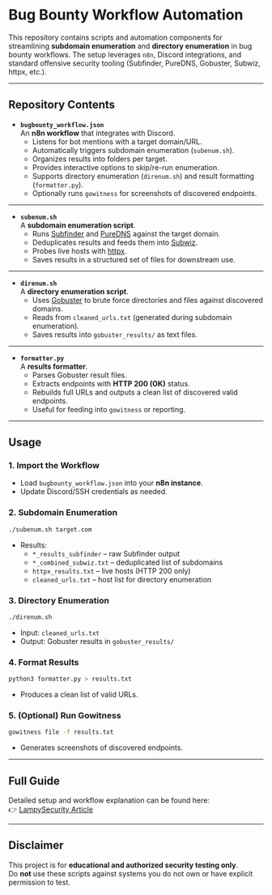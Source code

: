 # Bug Bounty Workflow Automation

This repository contains scripts and automation components for streamlining **subdomain enumeration** and **directory enumeration** in bug bounty workflows. The setup leverages `n8n`, Discord integrations, and standard offensive security tooling (Subfinder, PureDNS, Gobuster, Subwiz, httpx, etc.).

---

## Repository Contents

- **`bugbounty_workflow.json`**  
  An **n8n workflow** that integrates with Discord.  
  - Listens for bot mentions with a target domain/URL.  
  - Automatically triggers subdomain enumeration (`subenum.sh`).  
  - Organizes results into folders per target.  
  - Provides interactive options to skip/re-run enumeration.  
  - Supports directory enumeration (`direnum.sh`) and result formatting (`formatter.py`).  
  - Optionally runs `gowitness` for screenshots of discovered endpoints.

---

- **`subenum.sh`**  
  A **subdomain enumeration script**.  
  - Runs [Subfinder](https://github.com/projectdiscovery/subfinder) and [PureDNS](https://github.com/d3mondev/puredns) against the target domain.  
  - Deduplicates results and feeds them into [Subwiz](https://github.com/defparam/subwiz).  
  - Probes live hosts with [httpx](https://github.com/projectdiscovery/httpx).  
  - Saves results in a structured set of files for downstream use.

---

- **`direnum.sh`**  
  A **directory enumeration script**.  
  - Uses [Gobuster](https://github.com/OJ/gobuster) to brute force directories and files against discovered domains.  
  - Reads from `cleaned_urls.txt` (generated during subdomain enumeration).  
  - Saves results into `gobuster_results/` as text files.  

---

- **`formatter.py`**  
  A **results formatter**.  
  - Parses Gobuster result files.  
  - Extracts endpoints with **HTTP 200 (OK)** status.  
  - Rebuilds full URLs and outputs a clean list of discovered valid endpoints.  
  - Useful for feeding into `gowitness` or reporting.

---

## Usage

### 1. Import the Workflow
- Load `bugbounty_workflow.json` into your **n8n instance**.  
- Update Discord/SSH credentials as needed.  

### 2. Subdomain Enumeration
```bash
./subenum.sh target.com
```
- Results:  
  - `*_results_subfinder` – raw Subfinder output  
  - `*_combined_subwiz.txt` – deduplicated list of subdomains  
  - `httpx_results.txt` – live hosts (HTTP 200 only)  
  - `cleaned_urls.txt` – host list for directory enumeration  

### 3. Directory Enumeration
```bash
./direnum.sh
```
- Input: `cleaned_urls.txt`  
- Output: Gobuster results in `gobuster_results/`

### 4. Format Results
```bash
python3 formatter.py > results.txt
```
- Produces a clean list of valid URLs.  

### 5. (Optional) Run Gowitness
```bash
gowitness file -f results.txt
```
- Generates screenshots of discovered endpoints.  

---

## Full Guide

Detailed setup and workflow explanation can be found here:  
👉 [LampySecurity Article](https://lampysecurity.com)  

---

## Disclaimer

This project is for **educational and authorized security testing only**.  
Do **not** use these scripts against systems you do not own or have explicit permission to test.
